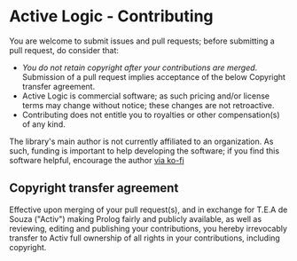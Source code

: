 # Active Logic - Contributing

You are welcome to submit issues and pull requests; before submitting a pull request, do consider that:

- *You do not retain copyright after your contributions are merged*. Submission of a pull request implies acceptance of the
below Copyright transfer agreement.
- Active Logic is commercial software; as such pricing and/or license terms may change without notice; these changes are not retroactive.
- Contributing does not entitle you to royalties or other compensation(s) of any kind.

The library's main author is not currently affiliated to an organization. As such, funding is important to help developing the software; if you find this software helpful, encourage the author [via ko-fi](https://ko-fi.com/A0114I97)

## Copyright transfer agreement

Effective upon merging of your pull request(s), and in exchange for T.E.A de Souza ("Activ") making Prolog fairly and
publicly available, as well as reviewing, editing and publishing your contributions, you hereby irrevocably transfer to Activ
full ownership of all rights in your contributions, including copyright.

